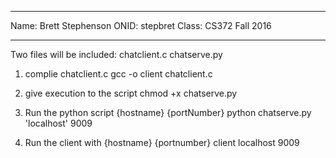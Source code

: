 *************************************************************************************
Name: Brett Stephenson
ONID: stepbret
Class: CS372 Fall 2016

*************************************************************************************

Two files will be included:
chatclient.c
chatserve.py

1. complie chatclient.c
   gcc -o client chatclient.c

2. give execution to the script
   chmod +x chatserve.py

2. Run the python script {hostname} {portNumber}
   python chatserve.py 'localhost' 9009

3. Run the client with {hostname} {portnumber}
   client localhost 9009


